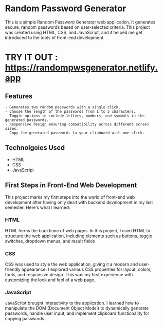 # Random Password Generator
This is a simple Random Password Generator web application. It generates secure, random passwords based on user-selected criteria. This project was created using HTML, CSS, and JavaScript, and it helped me get introduced to the tools of front-end development.

# TRY IT OUT : https://randompwsgenerator.netlify.app

## Features 
```
- Generates two random passwords with a single click.
- Choose the length of the passwords from 1 to 5 characters.
- Toggle options to include letters, numbers, and symbols in the generated passwords.
- Responsive design ensuring compatibility across different screen sizes.
- Copy the generated passwords to your clipboard with one click.
```
## Technolgoies Used
- HTML
- CSS
- JavaScript

## First Steps in Front-End Web Development

This project marks my first steps into the world of front-end web development after having only dealt with backend development in my last semester. Here's what I learned:

### HTML
HTML forms the backbone of web pages. In this project, I used HTML to structure the web application, including elements such as buttons, toggle switches, dropdown menus, and result fields

### CSS
CSS was used to style the web application, giving it a modern and user-friendly appearance. I explored various CSS properties for layout, colors, fonts, and responsive design. This was my first experience with customizing the look and feel of a web page.

### JavaScript
JavaScript brought interactivity to the application. I learned how to manipulate the DOM (Document Object Model) to dynamically generate passwords, handle user input, and implement clipboard functionality for copying passwords.
